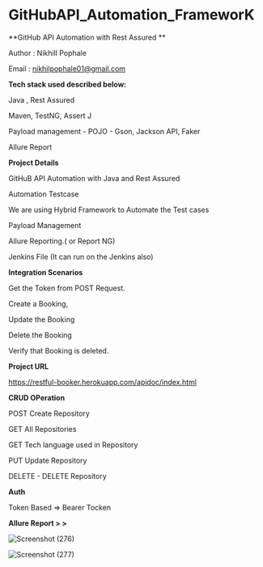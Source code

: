 # GitHubAPI_Automation_FrameworK


**GitHub API Automation with Rest Assured **

Author : Nikhill Pophale 

Email : nikhilpophale01@gmail.com

**Tech stack used described below:**


Java , Rest Assured

Maven, TestNG, Assert J

Payload management - POJO - Gson, Jackson API, Faker 

Allure Report


**Project Details**

GitHuB API Automation with Java and Rest Assured

Automation Testcase

We are using Hybrid Framework to Automate the Test cases

Payload Management

Allure Reporting.( or Report NG)

Jenkins File (It can run on the Jenkins also)

**Integration Scenarios**

Get the Token from POST Request.

Create a Booking,

Update the Booking

Delete the Booking

Verify that Booking is deleted.

**Project URL**

https://restful-booker.herokuapp.com/apidoc/index.html

**CRUD OPeration**

POST Create Repository 

GET All Repositories

GET Tech language used in  Repository

PUT Update Repository

DELETE - DELETE Repository 


**Auth**

Token Based => Bearer Tocken


**Allure Report > >**


![Screenshot (276)](https://github.com/Nikhil-Pophale/GitHubAPI_Automation_FrameworK/assets/141396302/09ae2079-a5cc-48cb-ab39-e381d6c5f850)

![Screenshot (277)](https://github.com/Nikhil-Pophale/GitHubAPI_Automation_FrameworK/assets/141396302/1b65e253-27f3-46c8-8b6c-77413cfa1191)

